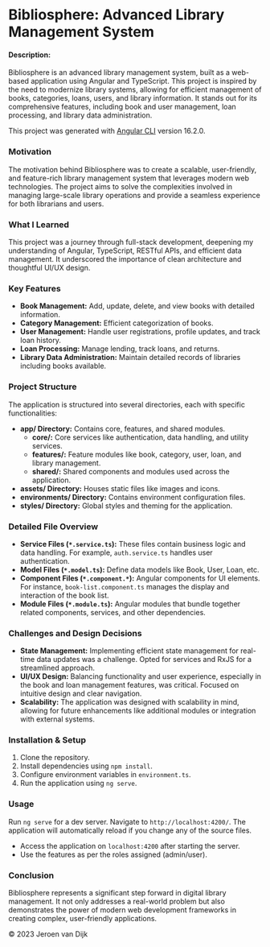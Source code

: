 # Bibliosphere: Advanced Library Management System

#### Description:

Bibliosphere is an advanced library management system, built as a web-based application using Angular and TypeScript. This project is inspired by the need to modernize library systems, allowing for efficient management of books, categories, loans, users, and library information. It stands out for its comprehensive features, including book and user management, loan processing, and library data administration.

This project was generated with [Angular CLI](https://github.com/angular/angular-cli) version 16.2.0.

### Motivation

The motivation behind Bibliosphere was to create a scalable, user-friendly, and feature-rich library management system that leverages modern web technologies. The project aims to solve the complexities involved in managing large-scale library operations and provide a seamless experience for both librarians and users.

### What I Learned

This project was a journey through full-stack development, deepening my understanding of Angular, TypeScript, RESTful APIs, and efficient data management. It underscored the importance of clean architecture and thoughtful UI/UX design.

### Key Features

- **Book Management:** Add, update, delete, and view books with detailed information.
- **Category Management:** Efficient categorization of books.
- **User Management:** Handle user registrations, profile updates, and track loan history.
- **Loan Processing:** Manage lending, track loans, and returns.
- **Library Data Administration:** Maintain detailed records of libraries including books available.

### Project Structure

The application is structured into several directories, each with specific functionalities:

- **app/ Directory:** Contains core, features, and shared modules.
    - **core/:** Core services like authentication, data handling, and utility services.
    - **features/:** Feature modules like book, category, user, loan, and library management.
    - **shared/:** Shared components and modules used across the application.
- **assets/ Directory:** Houses static files like images and icons.
- **environments/ Directory:** Contains environment configuration files.
- **styles/ Directory:** Global styles and theming for the application.

### Detailed File Overview

- **Service Files (`*.service.ts`):** These files contain business logic and data handling. For example, `auth.service.ts` handles user authentication.
- **Model Files (`*.model.ts`):** Define data models like Book, User, Loan, etc.
- **Component Files (`*.component.*`):** Angular components for UI elements. For instance, `book-list.component.ts` manages the display and interaction of the book list.
- **Module Files (`*.module.ts`):** Angular modules that bundle together related components, services, and other dependencies.

### Challenges and Design Decisions

- **State Management:** Implementing efficient state management for real-time data updates was a challenge. Opted for services and RxJS for a streamlined approach.
- **UI/UX Design:** Balancing functionality and user experience, especially in the book and loan management features, was critical. Focused on intuitive design and clear navigation.
- **Scalability:** The application was designed with scalability in mind, allowing for future enhancements like additional modules or integration with external systems.

### Installation & Setup

1. Clone the repository.
2. Install dependencies using `npm install`.
3. Configure environment variables in `environment.ts`.
4. Run the application using `ng serve`.

### Usage

Run `ng serve` for a dev server. Navigate to `http://localhost:4200/`. The application will automatically reload if you change any of the source files.

- Access the application on `localhost:4200` after starting the server.
- Use the features as per the roles assigned (admin/user).

### Conclusion

Bibliosphere represents a significant step forward in digital library management. It not only addresses a real-world problem but also demonstrates the power of modern web development frameworks in creating complex, user-friendly applications.

© 2023 Jeroen van Dijk